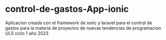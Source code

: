 # control-de-gastos-App-ionic
Aplicacion creada con el framework de ionic y laravel para el control de gastos para la materia de proyectos de nuevas tendencias de programacion ULS ciclo 1 año 2023
